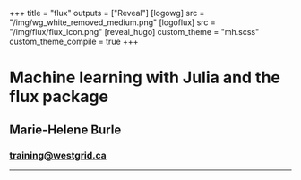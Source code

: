 +++
title = "flux"
outputs = ["Reveal"]
[logowg]
src = "/img/wg_white_removed_medium.png"
[logoflux]
src = "/img/flux/flux_icon.png"
[reveal_hugo]
custom_theme = "mh.scss"
custom_theme_compile = true
+++

# Machine learning with Julia and the flux package

## Marie-Helene Burle

### training@westgrid.ca

---

